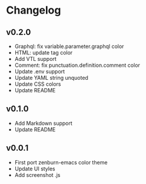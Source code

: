 # Changelog

## v0.2.0

- Graphql: fix variable.parameter.graphql color
- HTML: update tag color
- Add VTL support
- Comment: fix punctuation.definition.comment color
- Update .env support
- Update YAML string unquoted
- Update CSS colors
- Update README

## v0.1.0

- Add Markdown support
- Update README

## v0.0.1

- First port zenburn-emacs color theme
- Update UI styles
- Add screenshot .js
